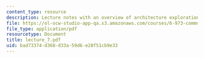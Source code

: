 ```yaml
---
content_type: resource
description: Lecture notes with an overview of architecture exploration in Bluespec?.
file: https://ol-ocw-studio-app-qa.s3.amazonaws.com/courses/6-973-communication-system-design-spring-2006/bad73374d368d33a59d6e28f51cb9e33_lecture_7.pdf
file_type: application/pdf
resourcetype: Document
title: lecture_7.pdf
uid: bad73374-d368-d33a-59d6-e28f51cb9e33
---
```

